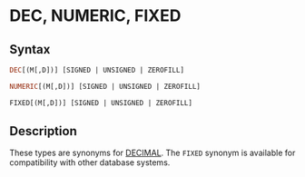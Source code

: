 # DEC, NUMERIC, FIXED

## Syntax

```sql
DEC[(M[,D])] [SIGNED | UNSIGNED | ZEROFILL]

NUMERIC[(M[,D])] [SIGNED | UNSIGNED | ZEROFILL]

FIXED[(M[,D])] [SIGNED | UNSIGNED | ZEROFILL]
```

## Description

These types are synonyms for [DECIMAL](/columns-storage-engines-and-plugins/data-types/data-types-numeric-data-types/decimal). The `FIXED` synonym is
available for compatibility with other database systems.